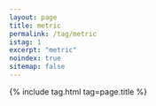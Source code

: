 ```yaml
---
layout: page
title: metric
permalink: /tag/metric
istag: 1
excerpt: "metric"
noindex: true
sitemap: false
---
```


{% include tag.html tag=page.title %}

